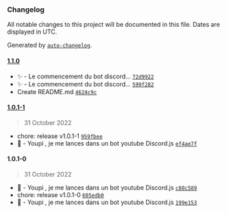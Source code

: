 ### Changelog

All notable changes to this project will be documented in this file. Dates are displayed in UTC.

Generated by [`auto-changelog`](https://github.com/CookPete/auto-changelog).

#### [1.1.0](https://github.com/Drlanderf/youtube_bot/compare/1.0.1-1...1.1.0)

- ✨ - Le commencement du bot discord... [`72d9922`](https://github.com/Drlanderf/youtube_bot/commit/72d99220c59822929478783c09956aa5a3724257)
- ✨ - Le commencement du bot discord... [`599f282`](https://github.com/Drlanderf/youtube_bot/commit/599f28294a8708fecf216b779433567fbc219060)
- Create README.md [`4624c9c`](https://github.com/Drlanderf/youtube_bot/commit/4624c9cdf14f9ebdb0d819c759f748ceb0d6eba2)

#### [1.0.1-1](https://github.com/Drlanderf/youtube_bot/compare/1.0.1-0...1.0.1-1)

> 31 October 2022

- chore: release v1.0.1-1 [`959fbee`](https://github.com/Drlanderf/youtube_bot/commit/959fbee3a73081aa38d033f71fdc9f0520a4332c)
- 🎉 - Youpi , je me lances dans un bot youtube Discord.js [`ef4ae7f`](https://github.com/Drlanderf/youtube_bot/commit/ef4ae7f20d28d014e57f72dc77548fab042687b6)

#### 1.0.1-0

> 31 October 2022

- 🎉 - Youpi , je me lances dans un bot youtube Discord.js [`c88c589`](https://github.com/Drlanderf/youtube_bot/commit/c88c5899e9be9ab1a23be8ffddda82579a93b0e8)
- chore: release v1.0.1-0 [`605edb0`](https://github.com/Drlanderf/youtube_bot/commit/605edb0920f2d546ea36d3bec6ad7ac03dbb1955)
- 🎉 - Youpi , je me lances dans un bot youtube Discord.js [`199e153`](https://github.com/Drlanderf/youtube_bot/commit/199e1537189981e3bdd9891c22ba775d8ed12ff1)
